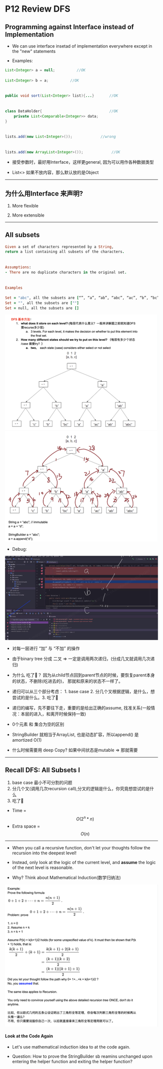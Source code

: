 # P12 Review DFS

## Programming against Interface instead of Implementation

- We can use interface insetad of implementation everywhere except in the "new" statements

- Examples:

```java
List<Integer> a = null;          //OK

List<Integer> b = a;          //OK


public void sort(List<Integer> list){...}       //OK


class DataHolder{                               //OK
    private List<Comparable<Integer>> data;
}


lists.add(new List<Integer>());             //wrong


lists.add(new ArrayList<Integer>());             //OK

```

- 接受参数时，最好用Interface，这样更general, 因为可以用作各种数据类型

- List<> 如果不放内容，那么默认放的是Object

---

## 为什么用Interface 来声明?

1. More flexible

2. More extensible


---


## AII subsets

```ruby
Given a set of characters represented by a String, 
return a list containing all subsets of the characters.


Assumptions:
- There are no duplicate characters in the original set.


Examples

Set = "abc", all the subsets are [“”, “a”, “ab”, “abc”, “ac”, “b”, “bc”, “c”]
Set = "", all the subsets are [""]
Set = null, all the subsets are []
```

![](img/2020-05-23-01-06-41.png)
![](img/2020-05-23-01-22-03.png)



- Debug:

![](img/1.png)

- 对每一层进行 “加” 与 “不加” 的操作

- 由于binary tree 分成 二叉 => 一定是调用两次递归，(分成几叉就调用几次递归)

- 为什么 吃了🤮？ 因为从child节点回到parent节点的时候，要恢复parent本身的状态，不删除(吃进去的)，
  那就和原来的状态不一样了。

- 递归可以从三个部分考虑： 1. base case 2. 分几个叉根据逻辑，是什么，想尝试的是什么。3. 吃了🤮

- 递归的编写，先不要往下走，重要的是给出正确的assume, 找准关系(一般情况：本层的进入，和离开时候保持一致)

- 0个元素 和 集合为空的区别

- StringBuilder 就相当于ArrayList, 也是动态扩容，所以append() 是 amortized O(1)

- 什么时候需要用 deep Copy?  如果中间状态是mutable =>  那就需要

---

## Recall DFS:  All Subsets I

1. base case 最小不可分割的问题
2. 分几个叉(调用几次recursion call),分叉的逻辑是什么，你究竟想尝试的是什么
3. 吃了🤮

- Time = $$O(2^n * n)$$
- Extra space = $$O(n)$$

---



- When you call a recursive function, don't let your thoughts follow the recursion
  into the deepest level!

- Instead, only look at the logic of the current level, and **assume** the logic of
  the next level is reasonable.

- Why?
  Think about Mathematical Induction(数学归纳法)

![](img/2020-05-23-01-30-04.png)

#### Look at the Code Again

- Let's use mathematical induction idea to at the code again.

- Question: How to prove the StringBuilder sb reamins unchanged upon entering the 
  helper function and exiting the helper function?






